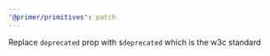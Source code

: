 ```yaml
---
'@primer/primitives': patch
---
```


Replace `deprecated` prop with `$deprecated` which is the w3c standard

